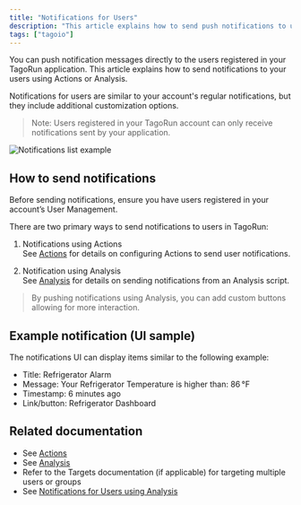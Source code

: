 ```yaml
---
title: "Notifications for Users"
description: "This article explains how to send push notifications to users registered in your TagoRun application, outlines how user notifications differ from account notifications, and points to the two primary methods (Actions and Analysis) for sending them."
tags: ["tagoio"]
---
```

You can push notification messages directly to the users registered in your TagoRun application. This article explains how to send notifications to your users using Actions or Analysis.

Notifications for users are similar to your account's regular notifications, but they include additional customization options.

> Note: Users registered in your TagoRun account can only receive notifications sent by your application.

![Notifications list example](/docs_imagem/tagoio/notifications-for-users-2.png)

## How to send notifications

Before sending notifications, ensure you have users registered in your account’s User Management.

There are two primary ways to send notifications to users in TagoRun:

1. Notifications using Actions  
   See [Actions](../actions/) for details on configuring Actions to send user notifications.

2. Notification using Analysis  
   See [Analysis](../analysis/) for details on sending notifications from an Analysis script.

> By pushing notifications using Analysis, you can add custom buttons allowing for more interaction.

## Example notification (UI sample)
The notifications UI can display items similar to the following example:

- Title: Refrigerator Alarm  
- Message: Your Refrigerator Temperature is higher than: 86 °F  
- Timestamp: 6 minutes ago  
- Link/button: Refrigerator Dashboard

## Related documentation
- See [Actions](../actions/)  
- See [Analysis](../analysis/)  
- Refer to the Targets documentation (if applicable) for targeting multiple users or groups  
- See [Notifications for Users using Analysis](../../analysis/notifications-for-users-using-analysis)